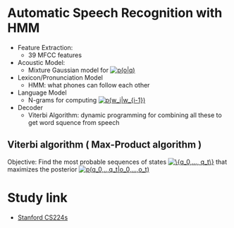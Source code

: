 # Automatic Speech Recognition with HMM
* Feature Extraction:
    * 39 MFCC features
* Acoustic Model:
    * Mixture Gaussian model for <a href="https://www.codecogs.com/eqnedit.php?latex=p(o|q)" target="_blank"><img src="https://latex.codecogs.com/gif.latex?p(o|q)" title="p(o|q)" /></a>
* Lexicon/Pronunciation Model
    * HMM: what phones can follow each other
* Language Model
    * N-grams for computing <a href="https://www.codecogs.com/eqnedit.php?latex=p(w_i|w_{i-1})" target="_blank"><img src="https://latex.codecogs.com/gif.latex?p(w_i|w_{i-1})" title="p(w_i|w_{i-1})" /></a>
* Decoder
    * Viterbi Algorithm: dynamic programming for combining all these to get word squence from speech

## Viterbi algorithm ( Max-Product algorithm )
Objective: Find the most probable sequences of states <a href="https://www.codecogs.com/eqnedit.php?latex=\{q_0,...,&space;q_t\}" target="_blank"><img src="https://latex.codecogs.com/gif.latex?\{q_0,...,&space;q_t\}" title="\{q_0,..., q_t\}" /></a> 
that maximizes the posterior <a href="https://www.codecogs.com/eqnedit.php?latex=p(q_0,..,q_t|o_0,...,o_t)" target="_blank"><img src="https://latex.codecogs.com/gif.latex?p(q_0,..,q_t|o_0,...,o_t)" title="p(q_0,..,q_t|o_0,...,o_t)" /></a>

# Study link
* [Stanford CS224s](https://web.stanford.edu/class/cs224s/lectures/224s.17.lec3.pdf)
